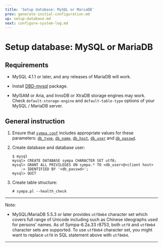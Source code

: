 ```yaml
---
title: 'Setup database: MySQL or MariaDB'
prev: generate-initial-configuration.md
up: setup-database.md
next: configure-system-log.md
---
```


Setup database: MySQL or MariaDB
================================

Requirements
------------

* MySQL 4.1.1 or later, and any releases of MariaDB will work.

* Install [DBD-mysql](https://metacpan.org/release/DBD-mysql) package.

* MyISAM or Aria, and InnoDB or XtraDB storage engines may work.  Check
  ``default-storage-engine`` and ``default-table-type`` options of your
  MySQL / MariaDB server.

General instruction
-------------------

1. Ensure that [``sympa.conf``](../layout.md#config) includes appropriate
   values for these parameters:
   [``db_type``](../man/sympa.conf.5.md#db_type), [``db_name``](../man/sympa.conf.5.md#db_name), [``db_host``](../man/sympa.conf.5.md#db_host), [``db_user``](../man/sympa.conf.5.md#db_user) and [``db_passwd``](../man/sympa.conf.5.md#db_passwd).

2. Create database and database user:
   ```
   $ mysql
   mysql> CREATE DATABASE sympa CHARACTER SET utf8;
   mysql> GRANT ALL PRIVILEGES ON sympa.* TO <db_user>@<client host>
       -> IDENTIFIED BY '<db_passwd>';
   mysql> QUIT
   ```

3. Create table structure:
   ```
   # sympa.pl --health_check
   ```

----
Note:

* MySQL/MariaDB 5.5.3 or later provides ``utf8mb4`` character set
  which covers full range of Unicode including such as Chinese ideographs
  used for persons' names.  As of Sympa-6.2a.33 r8753, both ``utf8`` and
  ``utf8mb4`` character sets are supported.  To use ``utf8mb4`` character
  set, you might want to replace ``utf8`` in SQL statement above with
  ``utf8mb4``.

----

